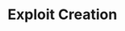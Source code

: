 # Exploit Creation

<script async class="speakerdeck-embed" data-id="f9333300b92c0131e4484251e58a135f" data-ratio="1.33333333333333" src="//speakerdeck.com/assets/embed.js"></script>
